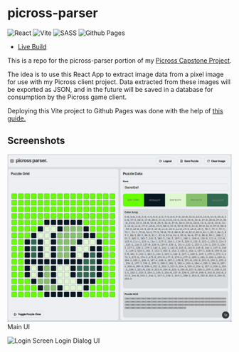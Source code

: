 # picross-parser
![React](https://img.shields.io/badge/react-%2320232a.svg?style=for-the-badge&logo=react&logoColor=%2361DAFB) ![Vite](https://img.shields.io/badge/vite-%23646CFF.svg?style=for-the-badge&logo=vite&logoColor=white) ![SASS](https://img.shields.io/badge/SASS-hotpink.svg?style=for-the-badge&logo=SASS&logoColor=white) ![Github Pages](https://img.shields.io/badge/github%20pages-121013?style=for-the-badge&logo=github&logoColor=white)

- [Live Build](https://jaohara.github.io/picross-parser/)

This is a repo for the picross-parser portion of my [Picross Capstone Project](https://github.com/users/jaohara/projects/7/).

The idea is to use this React App to extract image data from a pixel image for use with my Picross client project. Data extracted from these images will be exported as JSON, and in the future will be saved in a database for consumption by the Picross game client.

Deploying this Vite project to Github Pages was done with the help of [this guide.](https://github.com/sitek94/vite-deploy-demo)

## Screenshots
![Screenshot 4-9-23](src/assets/screens/screenshot-4-9-23.png)
Main UI 

![Login Screen](src/assests/screens/screenshot-login-4-9-23.png)
Login Dialog UI
